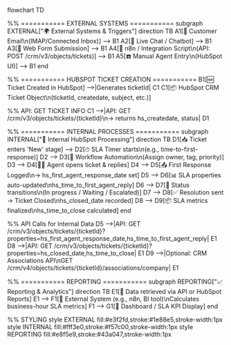 flowchart TD

%% =========== EXTERNAL SYSTEMS ===========
subgraph EXTERNAL["🌍 External Systems & Triggers"]
direction TB
A1[📧 Customer Email\n(IMAP/Connected Inbox)] --> B1
A2[💬 Live Chat / Chatbot] --> B1
A3[📄 Web Form Submission] --> B1
A4[🔗 n8n / Integration Script\n(API: POST /crm/v3/objects/tickets)] --> B1
A5[☎️ Manual Agent Entry\n(HubSpot UI)] --> B1
end

%% =========== HUBSPOT TICKET CREATION ===========
B1[🆕 Ticket Created in HubSpot] -->|Generates ticketId| C1
C1[📦 HubSpot CRM Ticket Object\n(ticketId, createdate, subject, etc.)]

%% API: GET TICKET INFO
C1 -->|API: GET /crm/v3/objects/tickets/{ticketId}\n→ returns hs_createdate, status| D1

%% =========== INTERNAL PROCESSES ===========
subgraph INTERNAL["🏢 Internal HubSpot Processing"]
direction TB
D1[📥 Ticket enters 'New' stage] --> D2[⏱ SLA Timer starts\n(e.g., time-to-first-response)]
D2 --> D3[🤖 Workflow Automation\n(Assign owner, tag, priority)]
D3 --> D4[👩‍💻 Agent opens ticket & replies]
D4 --> D5[📤 First Response Logged\n→ hs_first_agent_response_date set]
D5 --> D6[📊 SLA properties auto-updated\nhs_time_to_first_agent_reply]
D6 --> D7[🔁 Status transitions\n(In progress / Waiting / Escalated)]
D7 --> D8[✅ Resolution sent → Ticket Closed\nhs_closed_date recorded]
D8 --> D9[📦 SLA metrics finalized\nhs_time_to_close calculated]
end

%% API Calls for Internal Data
D5 -->|API: GET /crm/v3/objects/tickets/{ticketId}?properties=hs_first_agent_response_date,hs_time_to_first_agent_reply| E1
D8 -->|API: GET /crm/v3/objects/tickets/{ticketId}?properties=hs_closed_date,hs_time_to_close| E1
D9 -->|Optional: CRM Associations API\nGET /crm/v4/objects/tickets/{ticketId}/associations/company| E1

%% =========== REPORTING ===========
subgraph REPORTING["📈 Reporting & Analytics"]
direction TB
E1[📡 Data retrieved via API or HubSpot Reports]
E1 --> F1[🧮 External System (e.g., n8n, BI tool)\nCalculates business-hour SLA metrics]
F1 --> G1[📜 Dashboard / SLA KPI Display]
end

%% STYLING
style EXTERNAL fill:#e3f2fd,stroke:#1e88e5,stroke-width:1px
style INTERNAL fill:#fff3e0,stroke:#f57c00,stroke-width:1px
style REPORTING fill:#e8f5e9,stroke:#43a047,stroke-width:1px
